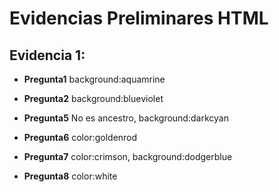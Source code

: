 # Evidencias Preliminares HTML

## Evidencia 1:

- **Pregunta1** background:aquamrine

- **Pregunta2** background:blueviolet

- **Pregunta5** No es ancestro, background:darkcyan

- **Pregunta6** color:goldenrod

- **Pregunta7** color:crimson, background:dodgerblue

- **Pregunta8** color:white
